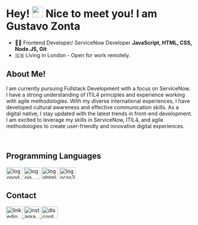 


<h1 align="left">Hey! <img src="https://raw.githubusercontent.com/kaueMarques/kaueMarques/master/hi.gif" height="30px"> Nice to meet you! I am Gustavo Zonta </h1>

- 👨‍💻 Frontend Developer/ ServiceNow Developer **JavaScript, HTML, CSS, Node.JS, Git**
- 🇬🇧 Living in London - Open for work remotely.


## About Me!

I am currently pursuing Fullstack Development with a focus on ServiceNow. I have a strong understanding of ITIL4 principles and experience working with agile methodologies. With my diverse international experiences, I have developed cultural awareness and effective communication skills. As a digital native, I stay updated with the latest trends in front-end development. I am excited to leverage my skills in ServiceNow, ITIL4, and agile methodologies to create user-friendly and innovative digital experiences.
  
<br>

## Programming Languages

<div align="left">
  <img src="https://cdn.jsdelivr.net/gh/devicons/devicon/icons/nodejs/nodejs-original.svg" height="32" width="44" alt="logonode"  />
  <img src="https://cdn.jsdelivr.net/gh/devicons/devicon/icons/javascript/javascript-original.svg" height="32" width="44" alt="logojs"  />
  <img src="https://cdn.jsdelivr.net/gh/devicons/devicon/icons/html5/html5-original.svg" height="32" width="44" alt="logohtml5"  />
  <img src="https://cdn.jsdelivr.net/gh/devicons/devicon/icons/css3/css3-original.svg" height="32" width="44" alt="logocss3"  />

## Contact

<div align="left">
  <a href="https://www.linkedin.com/in/gustavo-paseto-zonta-85ba3bb9/" target="_blank">
    <img src="https://raw.githubusercontent.com/maurodesouza/profile-readme-generator/master/src/assets/icons/social/linkedin/default.svg" width="44" height="32" alt="linkedin logo"  />
  </a>
   <a href="https://www.instagram.com/gustavozonta" target="_blank">
    <img src="https://raw.githubusercontent.com/maurodesouza/profile-readme-generator/master/src/assets/icons/social/instagram/default.svg" width="44" height="32" alt="instagram logo"  />
  </a>
  <a href="gustavozonta#2155" target="_blank">
    <img src="https://raw.githubusercontent.com/maurodesouza/profile-readme-generator/master/src/assets/icons/social/discord/default.svg" width="44" height="32" alt="discord logo"  />
  </a>
</div>
